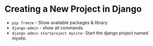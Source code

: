 # Creating a New Project in Django

- `pip freeze` - Show available packages & library
- `django-admin` - show all commands
- `django-admin startproject mysite`- Start the django project named mysite.

